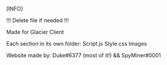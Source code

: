 [INFO]

!!! Delete file if needed !!!

Made for Glacier Client

Each section in its own folder:
Script.js 
Style.css
Images

Website made by: Duke#6377 (most of it!) && SpyMiner#0001

 
